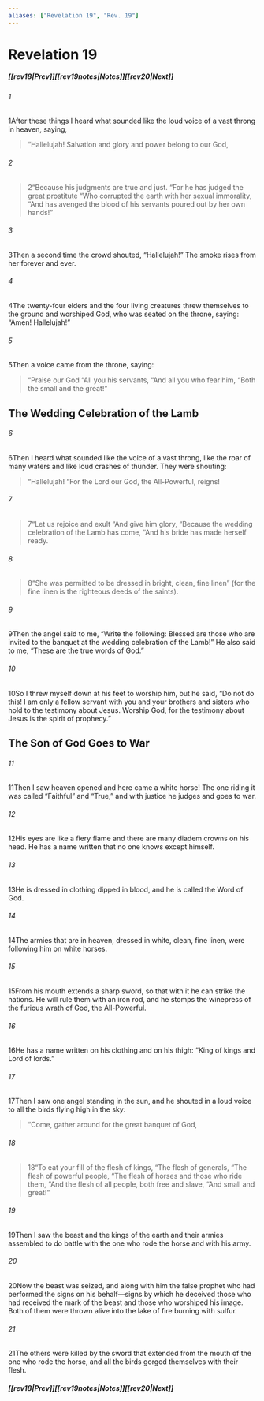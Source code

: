 ```yaml
---
aliases: ["Revelation 19", "Rev. 19"]
---
```

# Revelation 19
##### <span class=arrow-left></span>[[rev18|Prev]]<span class=navigation-separator></span>[[rev19notes|Notes]]<span class=navigation-separator></span>[[rev20|Next]]<span class=arrow-right></span>
###### 1
<span class=verse-first>1</span>After these things I heard what sounded like the loud voice of a vast throng in heaven, saying,
<div class=paragraph-break></div>

><span class=poetry-quote-double>“</span>Hallelujah! Salvation and glory and power belong to our God,
###### 2
><span class=verse-body-poetry>2</span><span class=poetry-quote-double>“</span>Because his judgments are true and just.
><span class=poetry-quote-double>“</span>For he has judged the great prostitute
><span class=poetry-quote-double>“</span>Who corrupted the earth with her sexual immorality,
><span class=poetry-quote-double>“</span>And has avenged the blood of his servants poured out by her own hands!”
<div class=paragraph-break></div>

###### 3
<span class=verse-body>3</span>Then a second time the crowd shouted, “Hallelujah!” The smoke rises from her forever and ever.
###### 4
<span class=verse-body>4</span>The twenty-four elders and the four living creatures threw themselves to the ground and worshiped God, who was seated on the throne, saying: “Amen! Hallelujah!”
###### 5
<span class=verse-body>5</span>Then a voice came from the throne, saying:
<div class=paragraph-break></div>

><span class=poetry-quote-double>“</span>Praise our God
><span class=poetry-quote-double>“</span>All you his servants,
><span class=poetry-quote-double>“</span>And all you who fear him,
><span class=poetry-quote-double>“</span>Both the small and the great!”
## The Wedding Celebration of the Lamb
###### 6
<span class=verse-body>6</span>Then I heard what sounded like the voice of a vast throng, like the roar of many waters and like loud crashes of thunder. They were shouting:
<div class=paragraph-break></div>

><span class=poetry-quote-double>“</span>Hallelujah!
><span class=poetry-quote-double>“</span>For the Lord our God, the All-Powerful, reigns!
###### 7
><span class=verse-body-poetry>7</span><span class=poetry-quote-double>“</span>Let us rejoice and exult
><span class=poetry-quote-double>“</span>And give him glory,
><span class=poetry-quote-double>“</span>Because the wedding celebration of the Lamb has come,
><span class=poetry-quote-double>“</span>And his bride has made herself ready.
###### 8
><span class=verse-body-poetry>8</span><span class=poetry-quote-double>“</span>She was permitted to be dressed in bright, clean, fine linen” (for the fine linen is the righteous deeds of the saints).
<div class=paragraph-break></div>

###### 9
<span class=verse-first>9</span>Then the angel said to me, “Write the following: Blessed are those who are invited to the banquet at the wedding celebration of the Lamb!” He also said to me, “These are the true words of God.”
###### 10
<span class=verse-body>10</span>So I threw myself down at his feet to worship him, but he said, “Do not do this! I am only a fellow servant with you and your brothers and sisters who hold to the testimony about Jesus. Worship God, for the testimony about Jesus is the spirit of prophecy.”
## The Son of God Goes to War
###### 11
<span class=verse-first>11</span>Then I saw heaven opened and here came a white horse! The one riding it was called “Faithful” and “True,” and with justice he judges and goes to war.
###### 12
<span class=verse-body>12</span>His eyes are like a fiery flame and there are many diadem crowns on his head. He has a name written that no one knows except himself.
###### 13
<span class=verse-body>13</span>He is dressed in clothing dipped in blood, and he is called the Word of God.
###### 14
<span class=verse-body>14</span>The armies that are in heaven, dressed in white, clean, fine linen, were following him on white horses.
###### 15
<span class=verse-body>15</span>From his mouth extends a sharp sword, so that with it he can strike the nations. He will rule them with an iron rod, and he stomps the winepress of the furious wrath of God, the All-Powerful.
###### 16
<span class=verse-body>16</span>He has a name written on his clothing and on his thigh: “King of kings and Lord of lords.”
<div class=paragraph-break></div>

###### 17
<span class=verse-first>17</span>Then I saw one angel standing in the sun, and he shouted in a loud voice to all the birds flying high in the sky:
<div class=paragraph-break></div>

><span class=poetry-quote-double>“</span>Come, gather around for the great banquet of God,
###### 18
><span class=verse-body-poetry>18</span><span class=poetry-quote-double>“</span>To eat your fill of the flesh of kings,
><span class=poetry-quote-double>“</span>The flesh of generals,
><span class=poetry-quote-double>“</span>The flesh of powerful people,
><span class=poetry-quote-double>“</span>The flesh of horses and those who ride them,
><span class=poetry-quote-double>“</span>And the flesh of all people, both free and slave,
><span class=poetry-quote-double>“</span>And small and great!”
<div class=paragraph-break></div>

###### 19
<span class=verse-first>19</span>Then I saw the beast and the kings of the earth and their armies assembled to do battle with the one who rode the horse and with his army.
###### 20
<span class=verse-body>20</span>Now the beast was seized, and along with him the false prophet who had performed the signs on his behalf—signs by which he deceived those who had received the mark of the beast and those who worshiped his image. Both of them were thrown alive into the lake of fire burning with sulfur.
###### 21
<span class=verse-body>21</span>The others were killed by the sword that extended from the mouth of the one who rode the horse, and all the birds gorged themselves with their flesh.
##### <span class=arrow-left></span>[[rev18|Prev]]<span class=navigation-separator></span>[[rev19notes|Notes]]<span class=navigation-separator></span>[[rev20|Next]]<span class=arrow-right></span>
